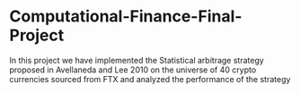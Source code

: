 # Computational-Finance-Final-Project
In this project we have implemented the Statistical arbitrage strategy proposed in Avellaneda and Lee 2010 on the universe of 40 crypto currencies sourced from FTX and analyzed the performance of the strategy
